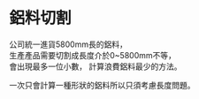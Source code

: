 # 鋁料切割

公司統一進貨5800mm長的鋁料，  
生產產品需要切割成長度介於0~5800mm不等，  
會出現最多一位小數，
計算浪費鋁料最少的方法。  

一次只會計算一種形狀的鋁料所以只須考慮長度問題。  